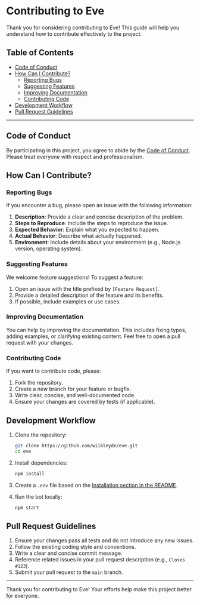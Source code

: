 # Contributing to Eve

Thank you for considering contributing to Eve! This guide will help you understand how to contribute effectively to the project.

## Table of Contents

- [Code of Conduct](#code-of-conduct)
- [How Can I Contribute?](#how-can-i-contribute)
    - [Reporting Bugs](#reporting-bugs)
    - [Suggesting Features](#suggesting-features)
    - [Improving Documentation](#improving-documentation)
    - [Contributing Code](#contributing-code)
- [Development Workflow](#development-workflow)
- [Pull Request Guidelines](#pull-request-guidelines)

---

## Code of Conduct

By participating in this project, you agree to abide by the [Code of Conduct](CODE_OF_CONDUCT.md). Please treat everyone with respect and professionalism.

## How Can I Contribute?

### Reporting Bugs

If you encounter a bug, please open an issue with the following information:

1. **Description**: Provide a clear and concise description of the problem.
2. **Steps to Reproduce**: Include the steps to reproduce the issue.
3. **Expected Behavior**: Explain what you expected to happen.
4. **Actual Behavior**: Describe what actually happened.
5. **Environment**: Include details about your environment (e.g., Node.js version, operating system).

### Suggesting Features

We welcome feature suggestions! To suggest a feature:

1. Open an issue with the title prefixed by `[Feature Request]`.
2. Provide a detailed description of the feature and its benefits.
3. If possible, include examples or use cases.

### Improving Documentation

You can help by improving the documentation. This includes fixing typos, adding examples, or clarifying existing content. Feel free to open a pull request with your changes.

### Contributing Code

If you want to contribute code, please:

1. Fork the repository.
2. Create a new branch for your feature or bugfix.
3. Write clear, concise, and well-documented code.
4. Ensure your changes are covered by tests (if applicable).

## Development Workflow

1. Clone the repository:

    ```bash
    git clone https://github.com/wiibleyde/eve.git
    cd eve
    ```

2. Install dependencies:

    ```bash
    npm install
    ```

3. Create a `.env` file based on the [Installation section in the README](README.md#installation).

4. Run the bot locally:

    ```bash
    npm start
    ```

## Pull Request Guidelines

1. Ensure your changes pass all tests and do not introduce any new issues.
2. Follow the existing coding style and conventions.
3. Write a clear and concise commit message.
4. Reference related issues in your pull request description (e.g., `Closes #123`).
5. Submit your pull request to the `main` branch.

---

Thank you for contributing to Eve! Your efforts help make this project better for everyone.
